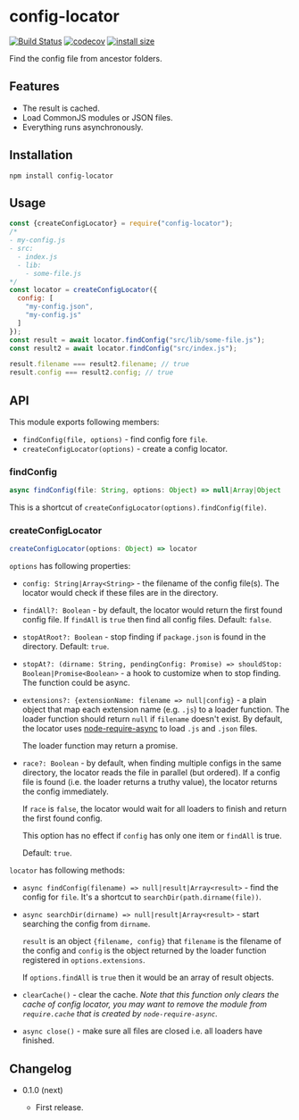 config-locator
==============

[![Build Status](https://travis-ci.org/eight04/config-locator.svg?branch=master)](https://travis-ci.org/eight04/config-locator)
[![codecov](https://codecov.io/gh/eight04/config-locator/branch/master/graph/badge.svg)](https://codecov.io/gh/eight04/config-locator)
[![install size](https://packagephobia.now.sh/badge?p=config-locator)](https://packagephobia.now.sh/result?p=config-locator)

Find the config file from ancestor folders.

Features
--------

* The result is cached.
* Load CommonJS modules or JSON files.
* Everything runs asynchronously.

Installation
------------
```
npm install config-locator
```

Usage
------

```js
const {createConfigLocator} = require("config-locator");
/*
- my-config.js
- src:
  - index.js
  - lib:
    - some-file.js
*/
const locator = createConfigLocator({
  config: [
    "my-config.json",
    "my-config.js"
  ]
});
const result = await locator.findConfig("src/lib/some-file.js");
const result2 = await locator.findConfig("src/index.js");

result.filename === result2.filename; // true
result.config === result2.config; // true
```

API
----

This module exports following members:

* `findConfig(file, options)` - find config fore `file`.
* `createConfigLocator(options)` - create a config locator.

### findConfig

```js
async findConfig(file: String, options: Object) => null|Array|Object
```

This is a shortcut of `createConfigLocator(options).findConfig(file)`.

### createConfigLocator

```js
createConfigLocator(options: Object) => locator
```

`options` has following properties:

* `config: String|Array<String>` - the filename of the config file(s). The locator would check if these files are in the directory.
* `findAll?: Boolean` - by default, the locator would return the first found config file. If `findAll` is `true` then find all config files. Default: `false`.
* `stopAtRoot?: Boolean` - stop finding if `package.json` is found in the directory. Default: `true`.
* `stopAt?: (dirname: String, pendingConfig: Promise) => shouldStop: Boolean|Promise<Boolean>` - a hook to customize when to stop finding. The function could be async.
* `extensions?: {extensionName: filename => null|config}` - a plain object that map each extension name (e.g. `.js`) to a loader function. The loader function should return `null` if `filename` doesn't exist. By default, the locator uses [node-require-async](https://www.npmjs.com/package/node-require-async) to load `.js` and `.json` files.

  The loader function may return a promise.
  
* `race?: Boolean` - by default, when finding multiple configs in the same directory, the locator reads the file in parallel (but ordered). If a config file is found (i.e. the loader returns a truthy value), the locator returns the config immediately.

  If `race` is `false`, the locator would wait for all loaders to finish and return the first found config.
  
  This option has no effect if `config` has only one item or `findAll` is true.
  
  Default: `true`.

`locator` has following methods:

* `async findConfig(filename) => null|result|Array<result>` - find the config for `file`. It's a shortcut to `searchDir(path.dirname(file))`.
* `async searchDir(dirname) => null|result|Array<result>` - start searching the config from `dirname`.

  `result` is an object `{filename, config}` that `filename` is the filename of the config and `config` is the object returned by the loader function registered in `options.extensions`.
  
  If `options.findAll` is `true` then it would be an array of result objects.
  
* `clearCache()` - clear the cache. *Note that this function only clears the cache of config locator, you may want to remove the module from `require.cache` that is created by `node-require-async`.*
* `async close()` - make sure all files are closed i.e. all loaders have finished.

Changelog
---------

* 0.1.0 (next)

    - First release.
